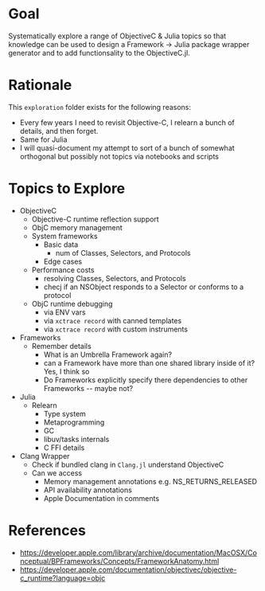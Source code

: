 Goal
===============
Systematically explore a range of ObjectiveC & Julia topics so that knowledge can be used to design a
Framework -> Julia package wrapper generator and to add functionsality to the ObjectiveC.jl. 

Rationale
=================
This `exploration` folder exists for the following reasons:
- Every few years I need to revisit Objective-C, I relearn a bunch of details, and then forget.  
- Same for Julia
- I will quasi-document my attempt to sort of a bunch of somewhat orthogonal but possibly not topics via notebooks and scripts


Topics to Explore
======================
- ObjectiveC
    - Objective-C runtime reflection support
    - ObjC memory management
    - System frameworks
        - Basic data
            - num of Classes, Selectors, and Protocols
        - Edge cases
    - Performance costs
        - resolving Classes, Selectors, and Protocols
        - checj if an NSObject responds to a Selector or conforms to a protocol 
    - ObjC runtime debugging 
        - via ENV vars
        - via `xctrace record` with canned templates
        - via `xctrace record` with custom instruments
- Frameworks
    - Remember details
        - What is an Umbrella Framework again?
        - can a Framework have more than one shared library inside of it?  Yes, I think so
        - Do Frameworks explicitly specify there dependencies to other Frameworks -- maybe not?
- Julia
    - Relearn
        - Type system
        - Metaprogramming
        - GC
        - libuv/tasks internals
        - C FFI details
- Clang Wrapper
    - Check if bundled clang in `Clang.jl` understand ObjectiveC
    - Can we access
        - Memory management annotations e.g. NS_RETURNS_RELEASED
        - API availability annotations
        - Apple Documentation in comments

References
==============
- https://developer.apple.com/library/archive/documentation/MacOSX/Conceptual/BPFrameworks/Concepts/FrameworkAnatomy.html
- https://developer.apple.com/documentation/objectivec/objective-c_runtime?language=objc



